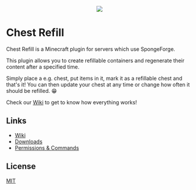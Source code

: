 <p align="center"><img src ="https://i.imgur.com/F3S3TVn.png" /></p>

# Chest Refill

Chest Refill is a Minecraft plugin for servers which use SpongeForge.

This plugin allows you to create refillable containers and regenerate their content after a specified time.

Simply place a e.g. chest, put items in it, mark it as a refillable chest and that's it! You can then update your chest at any time or change how often it should be refilled. :grin:

Check our [Wiki](https://github.com/Aquerr/ChestRefill/wiki) to get to know how everything works!

## Links
- [Wiki](https://github.com/Aquerr/ChestRefill/wiki)
- [Downloads](https://github.com/Aquerr/ChestRefill/releases)
- [Permissions & Commands](https://github.com/Aquerr/ChestRefill/wiki/Permissions)

## License
[MIT](https://github.com/Aquerr/ChestRefill/blob/master/LICENSE)
